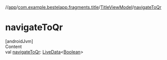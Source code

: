//[app](../../index.md)/[com.example.bestelapp.fragments.title](../index.md)/[TitleViewModel](index.md)/[navigateToQr](navigate-to-qr.md)



# navigateToQr  
[androidJvm]  
Content  
val [navigateToQr](navigate-to-qr.md): [LiveData](https://developer.android.com/reference/kotlin/androidx/lifecycle/LiveData.html)<[Boolean](https://kotlinlang.org/api/latest/jvm/stdlib/kotlin/-boolean/index.html)>  



